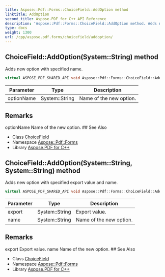 ```yaml
---
title: Aspose::Pdf::Forms::ChoiceField::AddOption method
linktitle: AddOption
second_title: Aspose.PDF for C++ API Reference
description: 'Aspose::Pdf::Forms::ChoiceField::AddOption method. Adds new option with specified name in C++.'
type: docs
weight: 1300
url: /cpp/aspose.pdf.forms/choicefield/addoption/
---
```

## ChoiceField::AddOption(System::String) method


Adds new option with specified name.

```cpp
virtual ASPOSE_PDF_SHARED_API void Aspose::Pdf::Forms::ChoiceField::AddOption(System::String optionName)
```


| Parameter | Type | Description |
| --- | --- | --- |
| optionName | System::String | Name of the new option. |
## Remarks


<parameterlist kind="param">
  <parameteritem>
    <parameternamelist>
      <parametername>optionName</parametername>
    </parameternamelist>
    <parameterdescription>
      <para>Name of the new option.</para>
    </parameterdescription>
  </parameteritem>
</parameterlist>
## See Also

* Class [ChoiceField](../)
* Namespace [Aspose::Pdf::Forms](../../)
* Library [Aspose.PDF for C++](../../../)
## ChoiceField::AddOption(System::String, System::String) method


Adds new option with specified export value and name.

```cpp
virtual ASPOSE_PDF_SHARED_API void Aspose::Pdf::Forms::ChoiceField::AddOption(System::String export_, System::String name)
```


| Parameter | Type | Description |
| --- | --- | --- |
| export | System::String | Export value. |
| name | System::String | Name of the new option. |
## Remarks


<parameterlist kind="param">
  <parameteritem>
    <parameternamelist>
      <parametername>export</parametername>
    </parameternamelist>
    <parameterdescription>
      <para>Export value.</para>
    </parameterdescription>
  </parameteritem>
  <parameteritem>
    <parameternamelist>
      <parametername>name</parametername>
    </parameternamelist>
    <parameterdescription>
      <para>Name of the new option.</para>
    </parameterdescription>
  </parameteritem>
</parameterlist>
## See Also

* Class [ChoiceField](../)
* Namespace [Aspose::Pdf::Forms](../../)
* Library [Aspose.PDF for C++](../../../)
